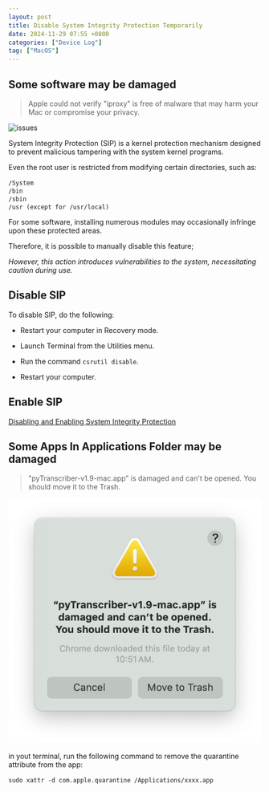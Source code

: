 ```yaml
---
layout: post
title: Disable System Integrity Protection Temporarily
date: 2024-11-29 07:55 +0800
categories: ["Device Log"]
tag: ["MacOS"]
---
```


## Some software may be damaged

>Apple could not verify "iproxy" is free of malware that may harm your Mac or compromise your privacy.

![issues](/assets/img/Screenshot%202024-11-28%20at%204.36.40 PM.png)


System Integrity Protection (SIP) is a kernel protection mechanism designed to prevent malicious tampering with the system kernel programs. 

Even the root user is restricted from modifying certain directories, such as:

```
/System
/bin
/sbin
/usr (except for /usr/local)
```
For some software, installing numerous modules may occasionally infringe upon these protected areas. 

Therefore, it is possible to manually disable this feature; 

*However, this action introduces vulnerabilities to the system, necessitating caution during use.*

## Disable SIP

To disable SIP, do the following:

- Restart your computer in Recovery mode.

- Launch Terminal from the Utilities menu.

- Run the command `csrutil disable`.

- Restart your computer.

## Enable SIP

[Disabling and Enabling System Integrity Protection](https://developer.apple.com/documentation/security/disabling-and-enabling-system-integrity-protection)


## Some Apps In Applications Folder may be damaged

> "pyTranscriber-v1.9-mac.app" is damaged and can't be opened.
You should move it to the Trash.

![issues](/assets/img/SCR-20241203-jycg.png)

in yout terminal, run the following command to remove the quarantine attribute from the app:
```
sudo xattr -d com.apple.quarantine /Applications/xxxx.app

```

